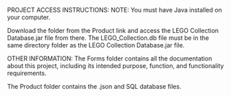 PROJECT ACCESS INSTRUCTIONS:
NOTE: You must have Java installed on your computer.

Download the folder from the Product link and access the 
LEGO Collection Database.jar file from there. The LEGO_Collection.db file 
must be in the same directory folder as the LEGO Collection Database.jar file. 

OTHER INFORMATION:
The Forms folder contains all the documentation about this project, including its intended purpose, function, and functionality requirements. 

The Product folder contains the .json and SQL database files. 


